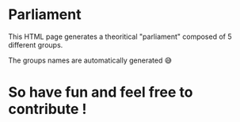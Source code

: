 # Parliament
This HTML page generates a theoritical "parliament" composed of 5 different groups.

The groups names are automatically generated 😅

# So have fun and feel free to contribute !
